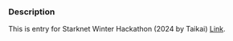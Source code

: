 ### Description

This is entry for Starknet Winter Hackathon (2024 by Taikai) [Link](https://taikai.network/starkware/hackathons/starknet-winter-hackathon/overview?token=NLPU3RY9KA6U7AQO).
